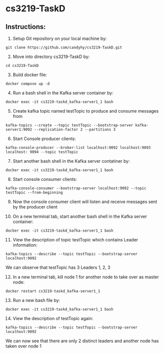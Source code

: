 # cs3219-TaskD
## Instructions:
1. Setup Git repository on your local machine by:
```
git clone https://github.com/candyhy/cs3219-TaskD.git
```
2. Move into directory cs3219-TaskD by: 
```
cd cs3219-TaskD
```
3.  Build docker file:
```
docker compose up -d
```

4. Run a bash shell in the Kafka server container by:
```
docker exec -it cs3219-taskd_kafka-server1_1 bash
```

5. Create kafka topic named testTopic to produce and consume messages from
```
kafka-topics --create --topic testTopic --bootstrap-server kafka-server1:9092 --replication-factor 2 --partitions 3
```

6. Start Console producer clients:
```
kafka-console-producer --broker-list localhost:9092 localhost:9093 localhost: 9094 --topic testTopic
```

7. Start another bash shell in the Kafka server contatiner by: 
```
docker exec -it cs3219-taskd_kafka-server1_1 bash
```

8. Start console consumer clients:
```
kafka-console-consumer --bootstrap-server localhost:9092 --topic testTopic --from-beginning
```

9. Now the console consumer client will listen and receive messages sent by the producer client

10. On a new terminal tab, start another bash shell in the Kafka server container:
```
docker exec -it cs3219-taskd_kafka-server1_1 bash
```

11. View the description of topic testTopic which contains Leader information:
```
kafka-topics --describe --topic testTopic --bootstrap-server localhost:9092
```

We can observe that testTopic has 3 Leaders 1, 2, 3

12. In a new terminal tab, kill node 1 for another node to take over as master node:
```
docker restart cs3219-taskd_kafka-server1_1 
```

13. Run a new bash file by:
```
docker exec -it cs3219-taskd_kafka-server1_1 bash 
```

14. View the description of testTopic again:
```
kafka-topics --describe --topic testTopic --bootstrap-server localhost:9092
```

We can now see that there are only 2 distinct leaders and another node has taken over node 1
